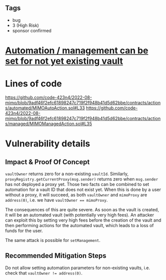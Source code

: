 ## Tags

- bug
- 3 (High Risk)
- sponsor confirmed

# [Automation / management can be set for not yet existing vault](https://github.com/code-423n4/2022-08-mimo-findings/issues/68) 

# Lines of code

https://github.com/code-423n4/2022-08-mimo/blob/9adf46f2efc61898247c719f2f948b41d5d62bbe/contracts/actions/automated/MIMOAutoAction.sol#L33
https://github.com/code-423n4/2022-08-mimo/blob/9adf46f2efc61898247c719f2f948b41d5d62bbe/contracts/actions/managed/MIMOManagedAction.sol#L35


# Vulnerability details

## Impact & Proof Of Concept
`vaultOwner` returns zero for a non-existing `vaultId`. Similarly, `proxyRegistry.getCurrentProxy(msg.sender)` returns zero when `msg.sender` has not deployed a proxy yet. Those two facts can be combined to set automation for a vault ID that does not exist yet. When this is done by a user without a proxy, it will succeed, as both `vaultOwner` and `mimoProxy` are `address(0)`, i.e. we have `vaultOwner == mimoProxy`.

The consequences of this are quite severe. As soon as the vault is created, it will be an automated vault (with potentially very high fees). An attacker can exploit this by setting very high fees before the creation of the vault and then performing actions for the automated vault, which leads to a loss of funds for the user.

The same attack is possible for `setManagement`.

## Recommended Mitigation Steps
Do not allow setting automation parameters for non-existing vaults, i.e. check that `vaultOwner != address(0)`.